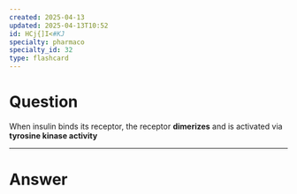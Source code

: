 ```yaml
---
created: 2025-04-13
updated: 2025-04-13T10:52
id: HCj{]I<#KJ
specialty: pharmaco
specialty_id: 32
type: flashcard
---
```


# Question
When insulin binds its receptor, the receptor **dimerizes** and is activated via **tyrosine kinase activity**

---

# Answer
